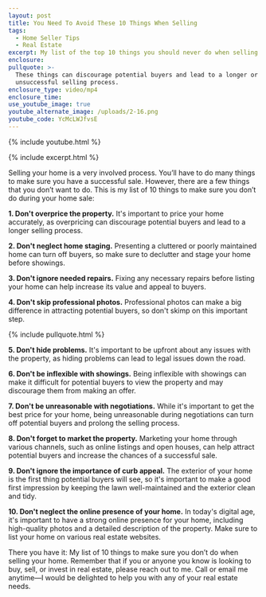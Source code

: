 ```yaml
---
layout: post
title: You Need To Avoid These 10 Things When Selling
tags:
  - Home Seller Tips
  - Real Estate
excerpt: My list of the top 10 things you should never do when selling a home.
enclosure:
pullquote: >-
  These things can discourage potential buyers and lead to a longer or
  unsuccessful selling process.
enclosure_type: video/mp4
enclosure_time:
use_youtube_image: true
youtube_alternate_image: /uploads/2-16.png
youtube_code: YcMcLWJfvsE
---
```

{% include youtube.html %}

{% include excerpt.html %}

Selling your home is a very involved process. You’ll have to do many things to make sure you have a successful sale. However, there are a few things that you don’t want to do. This is my list of 10 things to make sure you don’t do during your home sale:&nbsp;

**1\. Don't overprice the property.** It's important to price your home accurately, as overpricing can discourage potential buyers and lead to a longer selling process.&nbsp;

**2\. Don't neglect home staging.** Presenting a cluttered or poorly maintained home can turn off buyers, so make sure to declutter and stage your home before showings.

**3\. Don't ignore needed repairs.** Fixing any necessary repairs before listing your home can help increase its value and appeal to buyers.

**4\. Don't skip professional photos.** Professional photos can make a big difference in attracting potential buyers, so don't skimp on this important step.

{% include pullquote.html %}

**5\. Don't hide problems.** It's important to be upfront about any issues with the property, as hiding problems can lead to legal issues down the road.

**6\. Don't be inflexible with showings.** Being inflexible with showings can make it difficult for potential buyers to view the property and may discourage them from making an offer.

**7\. Don't be unreasonable with negotiations.** While it's important to get the best price for your home, being unreasonable during negotiations can turn off potential buyers and prolong the selling process.

**8\. Don't forget to market the property.** Marketing your home through various channels, such as online listings and open houses, can help attract potential buyers and increase the chances of a successful sale.

**9\. Don't ignore the importance of curb appeal.** The exterior of your home is the first thing potential buyers will see, so it's important to make a good first impression by keeping the lawn well-maintained and the exterior clean and tidy.

**10\. Don't neglect the online presence of your home.** In today's digital age, it's important to have a strong online presence for your home, including high-quality photos and a detailed description of the property. Make sure to list your home on various real estate websites.&nbsp;

There you have it: My list of 10 things to make sure you don’t do when selling your home. Remember that if you or anyone you know is looking to buy, sell, or invest in real estate, please reach out to me. Call or email me anytime—I would be delighted to help you with any of your real estate needs.
